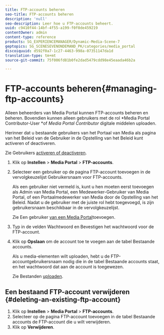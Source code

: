 ```yaml
---
title: FTP-accounts beheren
seo-title: FTP-accounts beheren
description: 'null'
seo-description: Leer hoe u FTP-accounts beheert.
uuid: c9410f44-14bf-4f55-a199-f0f0de459219
contentOwner: admin
content-type: reference
products: SG_EXPERIENCEMANAGER/Dynamic-Media-Scene-7
geptopics: SG_SCENESEVENONDEMAND_PK/categories/media_portal
discoiquuid: d592f0a7-1c27-4463-998a-07351147da1d
translation-type: tm+mt
source-git-commit: 75f006fd81b0fe2dad5479cdd98e45eaada46b2a

---
```



# FTP-accounts beheren{#managing-ftp-accounts}

Alleen beheerders van Media Portal kunnen FTP-accounts beheren en beheren. Bovendien kunnen alleen gebruikers met de rol *Media Portal Contributor-User *of *Media Portal Contributor* digitale middelen uploaden.

Herinner dat u bestaande gebruikers van het Portaal van Media als pagina van het Beleid van de Gebruiker in de Opstelling van het Beleid kunt activeren of deactiveren.

Zie Gebruikers [activeren of deactiveren](administration-setup.md#activating_or_deactivating_users).

1. Klik op **Instellen** > **Media Portal** > **FTP-accounts**.
1. Selecteer een gebruiker op de pagina FTP-account toevoegen in de vervolgkeuzelijst Gebruikersnaam voor FTP-accounts.

   Als een gebruiker niet vermeld is, kunt u hen moeten eerst toevoegen als Admin van Media Portal, een Medewerker-Gebruiker van Media Portal, of een Portaalmedewerker van Media door de Opstelling van het Beleid. Nadat u de gebruiker met de juiste rol hebt toegevoegd, is zijn gebruikersnaam beschikbaar in de vervolgkeuzelijst.

   Zie Een gebruiker [van een Media Portal](adding-media-portal-users.md#adding_a_media_portal_user)toevoegen.

1. Typ in de velden Wachtwoord en Bevestigen het wachtwoord voor de FTP-account.
1. Klik op **Opslaan** om de account toe te voegen aan de tabel Bestaande accounts.

   Als u media-elementen wilt uploaden, hebt u de FTP-accountgebruikersnaam nodig die in de tabel Bestaande accounts staat, en het wachtwoord dat aan de account is toegewezen.

   Zie Bestanden [uploaden](uploading-files.md#uploading_files).

## Een bestaand FTP-account verwijderen {#deleting-an-existing-ftp-account}

1. Klik op **Instellen** > **Media Portal** > **FTP-accounts**.
1. Selecteer op de pagina FTP-account toevoegen in de tabel Bestaande accounts de FTP-account die u wilt verwijderen.
1. Klik op **Verwijderen**.

